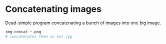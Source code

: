 # Concatenating images

Dead-simple program concatenating a bunch of images into one big image.

```sh
img-concat *.png
# concatenates them in out.jpg
```
